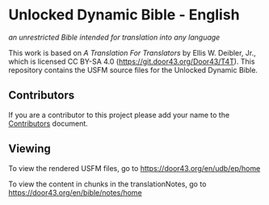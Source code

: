 # Unlocked Dynamic Bible - English

*an unrestricted Bible intended for translation into any language*

This work is based on *A Translation For Translators* by Ellis W. Deibler, Jr., which is licensed CC BY-SA 4.0 (https://git.door43.org/Door43/T4T).
This repository contains the USFM source files for the Unlocked Dynamic Bible.

## Contributors
If you are a contributor to this project please add your name to the  [Contributors](https://github.com/Door43/ulb-en/blob/master/CONTRIBUTORS.md) document.

## Viewing
To view the rendered USFM files, go to https://door43.org/en/udb/ep/home

To view the content in chunks in the translationNotes, go to https://door43.org/en/bible/notes/home
